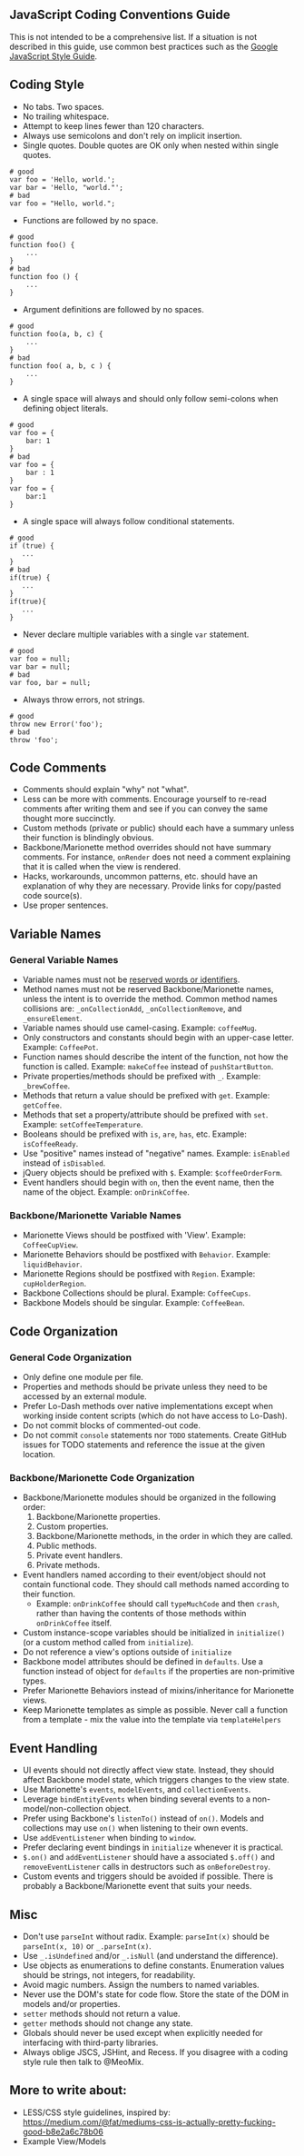 ﻿## JavaScript Coding Conventions Guide

This is not intended to be a comprehensive list. If a situation is not described in this guide, use common best practices such as the [Google JavaScript Style Guide](https://google-styleguide.googlecode.com/svn/trunk/javascriptguide.xml). 

## Coding Style

- No tabs. Two spaces.
- No trailing whitespace.
- Attempt to keep lines fewer than 120 characters.
- Always use semicolons and don't rely on implicit insertion.
- Single quotes. Double quotes are OK only when nested within single quotes.
```
# good
var foo = 'Hello, world.';
var bar = 'Hello, "world."';
# bad
var foo = "Hello, world.";
```
- Functions are followed by no space.
```
# good
function foo() {
    ...
}
# bad
function foo () {
    ...
}
```
- Argument definitions are followed by no spaces.
```
# good
function foo(a, b, c) {
    ...
}
# bad
function foo( a, b, c ) {
    ...
}
```
- A single space will always and should only follow semi-colons when defining object literals.
```
# good
var foo = {
    bar: 1
}
# bad
var foo = {
    bar : 1
}
var foo = {
    bar:1
}
```
- A single space will always follow conditional statements.
```
# good
if (true) {
   ...
}
# bad
if(true) {
   ...
}
if(true){
   ...
}
```
- Never declare multiple variables with a single `var` statement.
```
# good
var foo = null;
var bar = null;
# bad
var foo, bar = null;
```
- Always throw errors, not strings.
```
# good
throw new Error('foo');
# bad
throw 'foo';
```

## Code Comments

- Comments should explain "why" not "what".
- Less can be more with comments. Encourage yourself to re-read comments after writing them and see if you can convey the same thought more succinctly.
- Custom methods (private or public) should each have a summary unless their function is blindingly obvious.
- Backbone/Marionette method overrides should not have summary comments. For instance, `onRender` does not need a comment explaining that it is called when the view is rendered.
- Hacks, workarounds, uncommon patterns, etc. should have an explanation of why they are necessary. Provide links for copy/pasted code source(s).
- Use proper sentences.

## Variable Names

### General Variable Names

- Variable names must not be [reserved words or identifiers](http://www.javascripter.net/faq/reserved.htm).
- Method names must not be reserved Backbone/Marionette names, unless the intent is to override the method. Common method names collisions are: `_onCollectionAdd`, `_onCollectionRemove`, and `_ensureElement`.
- Variable names should use camel-casing. Example: `coffeeMug`. 
- Only constructors and constants should begin with an upper-case letter. Example: `CoffeePot`.
- Function names should describe the intent of the function, not how the function is called. Example: `makeCoffee` instead of `pushStartButton`.
- Private properties/methods should be prefixed with `_`. Example: `_brewCoffee`.
- Methods that return a value should be prefixed with `get`. Example: `getCoffee`.
- Methods that set a property/attribute should be prefixed with `set`. Example: `setCoffeeTemperature`.
- Booleans should be prefixed with `is`, `are`, `has`, etc. Example: `isCoffeeReady`.
- Use "positive" names instead of "negative" names. Example: `isEnabled` instead of `isDisabled`.
- jQuery objects should be prefixed with `$`. Example: `$coffeeOrderForm`.
- Event handlers should begin with `on`, then the event name, then the name of the object. Example: `onDrinkCoffee`.

### Backbone/Marionette Variable Names

- Marionette Views should be postfixed with 'View'. Example: `CoffeeCupView`.
- Marionette Behaviors should be postfixed with `Behavior`. Example: `liquidBehavior`.
- Marionette Regions should be postfixed with `Region`. Example: `cupHolderRegion`.
- Backbone Collections should be plural. Example: `CoffeeCups`.
- Backbone Models should be singular. Example: `CoffeeBean`.

## Code Organization

### General Code Organization

- Only define one module per file.
- Properties and methods should be private unless they need to be accessed by an external module.
- Prefer Lo-Dash methods over native implementations except when working inside content scripts (which do not have access to Lo-Dash).
- Do not commit blocks of commented-out code.
- Do not commit `console` statements nor `TODO` statements. Create GitHub issues for TODO statements and reference the issue at the given location.

### Backbone/Marionette Code Organization

- Backbone/Marionette modules should be organized in the following order:
    1. Backbone/Marionette properties.
    2. Custom properties.
    3. Backbone/Marionette methods, in the order in which they are called.
    4. Public methods.
    5. Private event handlers.
    6. Private methods.
- Event handlers named according to their event/object should not contain functional code. They should call methods named according to their function.
    - Example: `onDrinkCoffee` should call `typeMuchCode` and then `crash`, rather than having the contents of those methods within `onDrinkCoffee` itself.
- Custom instance-scope variables should be initialized in `initialize()` (or a custom method called from `initialize`).
- Do not reference a view's options outside of `initialize`
- Backbone model attributes should be defined in `defaults`. Use a function instead of object for `defaults` if the properties are non-primitive types.
- Prefer Marionette Behaviors instead of mixins/inheritance for Marionette views.
- Keep Marionette templates as simple as possible. Never call a function from a template - mix the value into the template via `templateHelpers`

## Event Handling

- UI events should not directly affect view state. Instead, they should affect Backbone model state, which triggers changes to the view state.
- Use Marionette's `events`, `modelEvents`, and `collectionEvents`.
- Leverage `bindEntityEvents` when binding several events to a non-model/non-collection object.
- Prefer using Backbone's `listenTo()` instead of `on()`. Models and collections may use `on()` when listening to their own events.
- Use `addEventListener` when binding to `window`.
- Prefer declaring event bindings in `initialize` whenever it is practical.
- `$.on()` and `addEventListener` should have a associated `$.off()` and `removeEventListener` calls in destructors such as `onBeforeDestroy`.
- Custom events and triggers should be avoided if possible. There is probably a Backbone/Marionette event that suits your needs.

## Misc

- Don't use `parseInt` without radix. Example: `parseInt(x)` should be `parseInt(x, 10)` or `_.parseInt(x)`.
- Use `_.isUndefined` and/or `_.isNull` (and understand the difference).
- Use objects as enumerations to define constants. Enumeration values should be strings, not integers, for readability.
- Avoid magic numbers. Assign the numbers to named variables.
- Never use the DOM's state for code flow. Store the state of the DOM in models and/or properties.
- `setter` methods should not return a value.
- `getter` methods should not change any state.
- Globals should never be used except when explicitly needed for interfacing with third-party libraries.
- Always oblige JSCS, JSHint, and Recess. If you disagree with a coding style rule then talk to @MeoMix.

## More to write about:

- LESS/CSS style guidelines, inspired by: https://medium.com/@fat/mediums-css-is-actually-pretty-fucking-good-b8e2a6c78b06
- Example View/Models
